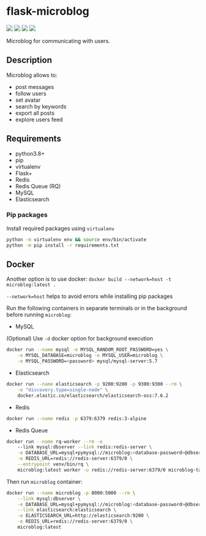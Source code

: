 # flask-microblog


![](https://img.shields.io/badge/python-v3.8-blue) ![](https://img.shields.io/badge/flask-1.1.2-blue) ![](https://img.shields.io/badge/platform-windows%20%7C%20linux-lightgrey) ![](https://img.shields.io/badge/license-MIT-green)

Microblog for communicating with users.

## Description

Microblog allows to:

- post messages
- follow users
- set avatar
- search by keywords
- export all posts
- explore users feed

## Requirements

- python3.8+
- pip
- virtualenv
- Flask+
- Redis
- Redis Queue (RQ)
- MySQL
- Elasticsearch

### Pip packages
Install required packages using `virtualenv`

```bash
python -m virtualenv env && source env/bin/activate
python -m pip install -r requirements.txt
```

## Docker

Another option is to use docker: `docker build --network=host -t microblog:latest .`

`--network=host` helps to avoid errors while installing pip packages


Run the following containers in separate terminals or in the background before running `microblog`:

- MySQL

(Optional) Use `-d` docker option for background execution
```bash
docker run --name mysql -e MYSQL_RANDOM_ROOT_PASSWORD=yes \
    -e MYSQL_DATABASE=microblog -e MYSQL_USER=microblog \
    -e MYSQL_PASSWORD=<password> mysql/mysql-server:5.7
```
- Elasticsearch

```bash
docker run --name elasticsearch -p 9200:9200 -p 9300:9300 --rm \
    -e "discovery.type=single-node" \
    docker.elastic.co/elasticsearch/elasticsearch-oss:7.6.2
```

- Redis

```bash
docker run --name redis -p 6379:6379 redis:3-alpine
```

- Redis Queue

```bash
docker run --name rq-worker --rm -e
    --link mysql:dbserver --link redis:redis-server \
    -e DATABASE_URL=mysql+pymysql://microblog:<database-password>@dbserver/microblog \
    -e REDIS_URL=redis://redis-server:6379/0 \
    --entrypoint venv/bin/rq \
    microblog:latest worker -u redis://redis-server:6379/0 microblog-tasks
```

Then run `microblog` container:

```bash
docker run --name microblog -p 8000:5000 --rm \
    --link mysql:dbserver \
    -e DATABASE_URL=mysql+pymysql://microblog:<database-password>@dbserver/microblog \
    --link elasticsearch:elasticsearch \
    -e ELASTICSEARCH_URL=http://elasticsearch:9200 \
    -e REDIS_URL=redis://redis-server:6379/0 \
    microblog:latest
```
